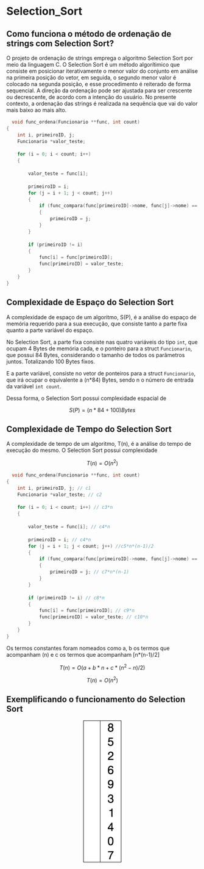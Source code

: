 # Selection_Sort

## Como funciona o método de ordenação de strings com Selection Sort? 

O projeto de ordenação de strings emprega o algoritmo Selection Sort por meio da linguagem C. O Selection Sort é um método algorítimico que consiste em posicionar iterativamente o menor valor do conjunto em análise na primeira posição do vetor, em seguida, o segundo menor valor é colocado na segunda posição, e esse procedimento é reiterado de forma sequencial. A direção da ordenação pode ser ajustada para ser crescente ou decrescente, de acordo com a intenção do usuário. No presente contexto, a ordenação das strings é realizada na sequência que vai do valor mais baixo ao mais alto. 

```c
  void func_ordena(Funcionario **func, int count)
{
    int i, primeiroID, j;
    Funcionario *valor_teste;

    for (i = 0; i < count; i++)
    {

        valor_teste = func[i]; 

        primeiroID = i;
        for (j = i + 1; j < count; j++)
        {
            if (func_compara(func[primeiroID]->nome, func[j]->nome) == 1)
            {
                primeiroID = j;
            }
        }

        if (primeiroID != i)
        {
            func[i] = func[primeiroID];
            func[primeiroID] = valor_teste;
        }
    }
}

```
## Complexidade de Espaço do Selection Sort

A complexidade de espaço de um algoritmo, S(P), é a análise do espaço de memória requerido para a sua execução, que consiste tanto a parte fixa quanto a parte variável do espaço. 

No Selection Sort, a parte fixa consiste nas quatro variáveis do tipo `int`, que ocupam 4 Bytes de memória cada, e o ponteiro para a struct `Funcionario`, que possui 84 Bytes, considerando o tamanho de todos os parâmetros juntos. Totalizando 100 Bytes fixos.

E a parte variável, consiste no vetor de ponteiros para a struct `Funcionario`, que irá ocupar o equivalente a (n*84) Bytes, sendo n o número de entrada da variável `int count`.

Dessa forma, o Selection Sort possui complexidade espacial de

$$
S(P) = (n*84 + 100) Bytes
$$

## Complexidade de Tempo do Selection Sort

A complexidade de tempo de um algoritmo, T(n), é a análise do tempo de execução do mesmo. O Selection Sort possui complexidade

$$ 
T(n) = O (n^2) 
$$

```c
  void func_ordena(Funcionario **func, int count)
{
    int i, primeiroID, j; // c1
    Funcionario *valor_teste; // c2

    for (i = 0; i < count; i++) // c3*n
    {

        valor_teste = func[i]; // c4*n

        primeiroID = i; // c4*n
        for (j = i + 1; j < count; j++) //c5*n*(n-1)/2
        {
            if (func_compara(func[primeiroID]->nome, func[j]->nome) == 1) // c6*n*(n-1)/2
            {
                primeiroID = j; // c7*n*(n-1)
            }
        }

        if (primeiroID != i) // c8*n
        {
            func[i] = func[primeiroID]; // c9*n
            func[primeiroID] = valor_teste; // c10*n
        }
    }
}

```
Os termos constantes foram nomeados como a, b os termos que acompanham (n) e c os termos que acompanham [n*(n-1)/2]

$$T(n) = O(a + b*n + c*(n^2-n)/2)$$

$$T(n) = O(n^2)$$

## Exemplificando o funcionamento do Selection Sort 
<p align="center">
 <img src="selection-sort-animation.gif"/>
</p>

